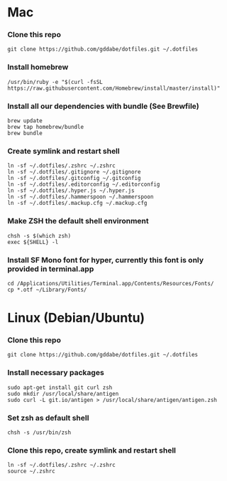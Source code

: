 # Mac
### Clone this repo
```
git clone https://github.com/gddabe/dotfiles.git ~/.dotfiles
```
### Install homebrew
```
/usr/bin/ruby -e "$(curl -fsSL https://raw.githubusercontent.com/Homebrew/install/master/install)"
```
### Install all our dependencies with bundle (See Brewfile)
```
brew update
brew tap homebrew/bundle
brew bundle
```

### Create symlink and restart shell
```
ln -sf ~/.dotfiles/.zshrc ~/.zshrc
ln -sf ~/.dotfiles/.gitignore ~/.gitignore
ln -sf ~/.dotfiles/.gitconfig ~/.gitconfig
ln -sf ~/.dotfiles/.editorconfig ~/.editorconfig
ln -sf ~/.dotfiles/.hyper.js ~/.hyper.js
ln -sf ~/.dotfiles/.hammerspoon ~/.hammerspoon
ln -sf ~/.dotfiles/.mackup.cfg ~/.mackup.cfg
```
### Make ZSH the default shell environment
```
chsh -s $(which zsh)
exec ${SHELL} -l
```
### Install SF Mono font for hyper, currently this font is only provided in terminal.app
```
cd /Applications/Utilities/Terminal.app/Contents/Resources/Fonts/
cp *.otf ~/Library/Fonts/
```

# Linux (Debian/Ubuntu)
### Clone this repo
```
git clone https://github.com/gddabe/dotfiles.git ~/.dotfiles
```
### Install necessary packages
```
sudo apt-get install git curl zsh
sudo mkdir /usr/local/share/antigen
sudo curl -L git.io/antigen > /usr/local/share/antigen/antigen.zsh
```
### Set zsh as default shell
```
chsh -s /usr/bin/zsh
```
### Clone this repo, create symlink and restart shell
```
ln -sf ~/.dotfiles/.zshrc ~/.zshrc
source ~/.zshrc
```
